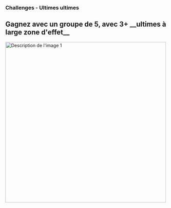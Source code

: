 ### Challenges - Ultimes ultimes

 <div>
    <h2>Gagnez avec un groupe de 5, avec 3+ __ultimes à large zone d'effet__</h2>
    <img src="resources/harmonie/ultime.JPG" alt="Description de l'image 1"  width="500">
</div>
